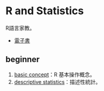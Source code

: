 # R and Statistics
R語言家教。
- [電子書](https://hackmd.io/@KVeA7_wTTruYYKdncWtYKw/Rtutor_beginner)

## beginner
1. [basic concept](https://github.com/hakunamatata-ok/Rtutor/tree/main/beginner/1.basic_concpet)：R 基本操作概念。
2. [descriptive statistics](https://github.com/hakunamatata-ok/Rtutor/tree/main/beginner/2.descriptive_statistics)：描述性統計。
